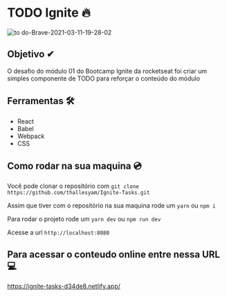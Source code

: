 # TODO Ignite 🔥



![to do-Brave-2021-03-11-19-28-02](https://user-images.githubusercontent.com/59545660/110866475-f19fe480-82a3-11eb-8a6c-cb19f59b9291.gif)


## Objetivo ✔

O desafio do módulo 01 do Bootcamp Ignite da rocketseat foi criar um simples componente de TODO para reforçar o conteúdo do módulo

## Ferramentas 🛠

- React
- Babel
- Webpack
- CSS


## Como rodar na sua maquina 💿

Você pode clonar o repositório com `git clone https://github.com/thallesyam/Ignite-Tasks.git`

Assim que tiver com o repositório na sua maquina rode um `yarn` ou `npm i`

Para rodar o projeto rode um `yarn dev` ou `npm run dev`

Acesse a url `http://localhost:8080`

## Para acessar o conteudo online entre nessa URL 💻

https://ignite-tasks-d34de8.netlify.app/

